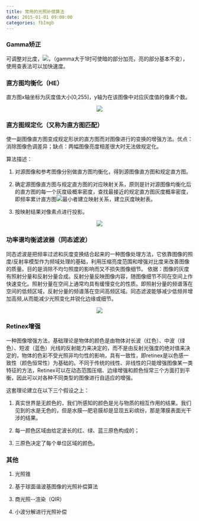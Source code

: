 ```yaml
---
title: 常用的光照补偿算法
date: 2015-01-01 09:00:00
categories: fbImgb
---
```


<script type="text/javascript" src="http://cdn.mathjax.org/mathjax/latest/MathJax.js?config=default"></script>

<!--<img src="http://latex.codecogs.com/gif.latex? a^{i}"/>
<center><img src="{{ site.baseurl }}/images/pdBase/svm_smo1.png"></center>-->

### Gamma矫正
 
   可调整对比度，<img src="http://latex.codecogs.com/gif.latex? out(x,y) = in(x,y)^{1/gamma} "/>，（gamma大于1时可使暗的部分加亮，亮的部分基本不变），使用查表法可以加快速度。

### 直方图均衡化（HE）

   直方图x轴坐标为灰度值大小[0,255]，y轴为在该图像中对应灰度值的像素个数。

<center><img src="{{ site.baseurl }}/images/pdBase/imgb_light1.png"></center>

### 直方图规定化（又称为直方图匹配）

   使一副图像直方图变成规定形状的直方图而对图像进行的变换的增强方法。优点：消除图像色调差异；缺点：两幅图像亮度相差很大时无法做规定化。

   算法描述：

1. 对源图像和参考图像分别做直方图均衡化，得到源图像直方图和规定直方图。

2. 确定源图像直方图与规定直方图的对应映射关系，原则是针对源图像均衡化后的直方图的每一个灰度级概率密度，查找最接近的规定直方图灰度概率密度，即频率累计直方图<img src="http://latex.codecogs.com/gif.latex? |V_2  - V_1 |"/>最小者建立映射关系，建立灰度映射表。

3. 按映射结果对像素点进行投影。

<center><img src="{{ site.baseurl }}/images/pdBase/imgb_light2.png"></center>

### 功率谱均衡滤波器（同态滤波）

   同态滤波是把频率过滤和灰度变换结合起来的一种图像处理方法，它依靠图像的照度/反射率模型作为频域处理的基础，利用压缩亮度范围和增强对比度来改善图像的质量。目的是消除不均匀照度的影响而又不损失图像细节。
依据：图像的灰度有照射分量和反射分量合成。反射分量反映图像内容，随图像细节不同在空间上作快速变化。照射分量在空间上通常均具有缓慢变化的性质。即照射分量的频谱落在空间的低频区域，反射分量的频谱落在空间高频区域。同态滤波能够减少低频并增加高频,从而能减少光照变化并锐化边缘或细节。

<center><img src="{{ site.baseurl }}/images/pdBase/imgb_light3.png"></center>

### Retinex增强

   一种图像增强方法，基础理论是物体的颜色是由物体对长波（红色）、中波（绿色）、短波（蓝色）光线的反射能力来决定的，而不是由反射光强度的绝对值来决定的，物体的色彩不受光照非均匀性的影响，具有一致性，即retinex是以色感一致性（颜色恒常性）为基础的。不同于传统的线性、非线性的只能增强图像某一类特征的方法，Retinex可以在动态范围压缩、边缘增强和颜色恒常三个方面打到平衡，因此可以对各种不同类型的图像进行自适应的增强。

   这套理论建立在以下三个假设之上：

1. 真实世界是无颜色的，我们所感知的颜色是光与物质的相互作用的结果。我们见到的水是无色的，但是水膜—肥皂膜却是显现五彩缤纷，那是薄膜表面光干涉的结果。

2. 每一颜色区域由给定波长的红、绿、蓝三原色构成的；

3. 三原色决定了每个单位区域的颜色。

### 其他

1. 光照锥

2. 基于球面谐波基图像的光照补偿算法

3. 商光照--渲染（QIR）

4. 小波分解进行光照补偿

